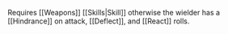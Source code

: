 Requires [[Weapons]] [[Skills|Skill]] otherwise the wielder has a [[Hindrance]] on attack, [[Deflect]], and [[React]] rolls.
